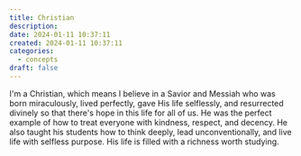 ```yaml
---
title: Christian
description: 
date: 2024-01-11 10:37:11
created: 2024-01-11 10:37:11
categories:
  - concepts
draft: false
---
```

I'm a Christian, which means I believe in a Savior and Messiah who was born miraculously, lived perfectly, gave His life selflessly, and resurrected divinely so that there's hope in this life for all of us. He was the perfect example of how to treat everyone with kindness, respect, and decency. He also taught his students how to think deeply, lead unconventionally, and live life with selfless purpose. His life is filled with a richness worth studying. 